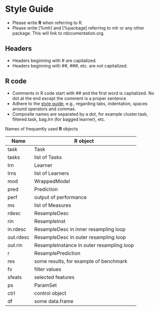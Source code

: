 # Style Guide

* Please write **R** when referring to R.
* Please write [%mlr] and [%package] referring to mlr or any other package. This will link to 
  rdocumentation.org.

## Headers

* Headers beginning with # are capitalized.
* Headers beginning with ##, ###, etc. are not capitalized.

## R code

* Comments in R code start with ## and the first word is capitalized. 
  No dot at the end except the comment is a proper sentence
* Adhere to the [style guide](https://github.com/tudo-r/PackagesInfo/wiki/R-Style-Guide),
  e.g., regarding tabs, indentation, spaces around operators and commas.
* Composite names are separated by a dot, for example cluster.task, filtered.task,
  bag.lrn (for bagged learner), etc.

Names of frequently used **R** objects

| Name | **R** object |
| ---- | ------------ |
| task | Task |
| tasks | list of Tasks |
| lrn | Learner |
| lrns | list of Learners |
| mod | WrappedModel |
| pred | Prediction |
| perf | output of performance |
| ms | list of Measures |
| rdesc | ResampleDesc |
| rin | ResampleInst |
| in.rdesc | ResampleDesc in inner resampling loop |
| out.rdesc | ResampleDesc in outer resampling loop |
| out.rin | ResampleInstance in outer resampling loop |
| r | ResamplePrediction |
| res | some results, for example of benchmark |
| fv | filter values |
| sfeats | selected features |
| ps | ParamSet |
| ctrl | control object |
| df | some data.frame |

